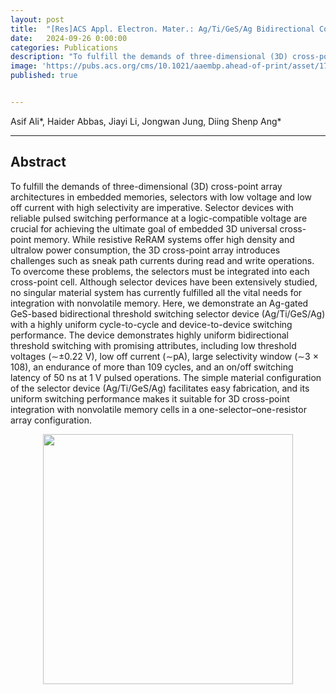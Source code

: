 ```yaml
---
layout: post
title:  "[Res]ACS Appl. Electron. Mater.: Ag/Ti/GeS/Ag Bidirectional Conductive-Bridge Selector with Low Turn-Off Latency, High Endurance, and Enhanced Switching Uniformity"
date:   2024-09-26 0:00:00
categories: Publications
description: "To fulfill the demands of three-dimensional (3D) cross-point array architectures in embedded memories, selectors with low voltage and low off current with high selectivity are imperative. Selector devices with reliable pulsed switching performance at a logic-compatible voltage are crucial for achieving the ultimate goal of embedded 3D universal cross-point memory. While resistive ReRAM systems offer high density and ultralow power consumption, the 3D cross-point array introduces challenges such as sneak path currents during read and write operations. To overcome these problems, the selectors must be integrated into each cross-point cell. Although selector devices have been extensively studied, no singular material system has currently fulfilled all the vital needs for integration with nonvolatile memory. Here, we demonstrate an Ag-gated GeS-based bidirectional threshold switching selector device (Ag/Ti/GeS/Ag) with a highly uniform cycle-to-cycle and device-to-device switching performance. The device demonstrates highly uniform bidirectional threshold switching with promising attributes, including low threshold voltages (∼±0.22 V), low off current (∼pA), large selectivity window (∼3 × 108), an endurance of more than 109 cycles, and an on/off switching latency of 50 ns at 1 V pulsed operations. The simple material configuration of the selector device (Ag/Ti/GeS/Ag) facilitates easy fabrication, and its uniform switching performance makes it suitable for 3D cross-point integration with nonvolatile memory cells in a one-selector–one-resistor array configuration."
image: 'https://pubs.acs.org/cms/10.1021/aaembp.ahead-of-print/asset/17b35d38-f717-35d3-9f71-b35d389f717b/largecover.jpg'
published: true


---
```


Asif Ali\*, Haider Abbas, Jiayi Li, Jongwan Jung, Diing Shenp Ang\*

<span class="__dimensions_badge_embed__" data-doi="10.1021/acsaelm.4c01392" data-hide-zero-citations="true"></span><script async src="https://badge.dimensions.ai/badge.js" charset="utf-8"></script>

---

## Abstract

To fulfill the demands of three-dimensional (3D) cross-point array architectures in embedded memories, selectors with low voltage and low off current with high selectivity are imperative. Selector devices with reliable pulsed switching performance at a logic-compatible voltage are crucial for achieving the ultimate goal of embedded 3D universal cross-point memory. While resistive ReRAM systems offer high density and ultralow power consumption, the 3D cross-point array introduces challenges such as sneak path currents during read and write operations. To overcome these problems, the selectors must be integrated into each cross-point cell. Although selector devices have been extensively studied, no singular material system has currently fulfilled all the vital needs for integration with nonvolatile memory. Here, we demonstrate an Ag-gated GeS-based bidirectional threshold switching selector device (Ag/Ti/GeS/Ag) with a highly uniform cycle-to-cycle and device-to-device switching performance. The device demonstrates highly uniform bidirectional threshold switching with promising attributes, including low threshold voltages (∼±0.22 V), low off current (∼pA), large selectivity window (∼3 × 108), an endurance of more than 109 cycles, and an on/off switching latency of 50 ns at 1 V pulsed operations. The simple material configuration of the selector device (Ag/Ti/GeS/Ag) facilitates easy fabrication, and its uniform switching performance makes it suitable for 3D cross-point integration with nonvolatile memory cells in a one-selector–one-resistor array configuration.

<a href="https://pubs.acs.org/doi/10.1021/acsaelm.4c01392" target="_blank"><img src="https://upload.wikimedia.org/wikipedia/commons/thumb/3/3a/Logo_of_ACS_Applied_Electronic_Materials.svg/2560px-Logo_of_ACS_Applied_Electronic_Materials.svg.png" width="400" style="display: block; margin: auto;"/></a>
